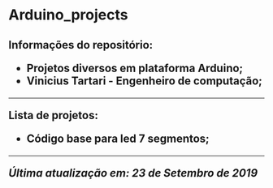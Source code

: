 <h1>Arduino_projects

<h2>Informações do repositório:

- Projetos diversos em plataforma Arduino;
- Vinicius Tartari - Engenheiro de computação;

---

Lista de projetos:

- Código base para led 7 segmentos;

---

_Última atualização em: 23 de Setembro de 2019_
